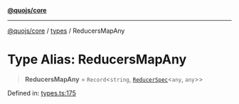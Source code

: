 [**@quojs/core**](../../README.md)

***

[@quojs/core](../../README.md) / [types](../README.md) / ReducersMapAny

# Type Alias: ReducersMapAny

> **ReducersMapAny** = `Record`\<`string`, [`ReducerSpec`](../interfaces/ReducerSpec.md)\<`any`, `any`\>\>

Defined in: [types.ts:175](https://github.com/quojs/quojs/blob/bb0aab212261db76d8cdd24be568e1eb39570c11/packages/core/src/types.ts#L175)
